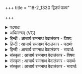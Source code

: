 +++
title = "18-2_1330 द्विउयं पञ्च"

+++
<details><summary>पदपाठः</summary>

द्विः꣢। यम्। प꣡ञ्च꣢꣯। स्व꣡य꣢꣯शसम्। स्व। य꣣शसम्। स꣡खा꣢꣯यः। स। खा꣣यः। अ꣡द्रि꣢सꣳहतम्। अ꣡द्रि꣢꣯। स꣣ꣳहतम्। प्रिय꣣म्। इ꣡न्द्र꣢꣯स्य। का꣡म्य꣢꣯म्। प्र꣣स्नाप꣡य꣢न्ते। प्र꣣। स्नाप꣡य꣢न्ते। ऊ꣣र्म꣡यः꣢। १३३०।
</details>

<details><summary>अधिमन्त्रम् (VC)</summary>

- पवमानः सोमः
- अम्बरीषो वार्षागिर ऋजिश्वा भारद्वाजश्च
- अनुष्टुप्
- गान्धारः
</details>

<details><summary>हिन्दी : आचार्य रामनाथ वेदालंकार - विषयः</summary>

अगले मन्त्र में फिर गुरु-शिष्य का विषय है।
</details>

<details><summary>हिन्दी : आचार्य रामनाथ वेदालंकार - पदार्थः</summary>

पदार्थान्वय -  (स्वयशसम्) अपनी कीर्ति से युक्त, (अद्रिसंहतम्) पर्वत के समान दृढ अङ्गोंवाले, (इन्द्रस्य प्रियम्) कुलपति आचार्य के प्रिय, (काम्यम्) अन्यों से भी चाहे जानेवाले (यम्) जिस विद्यार्थी को (द्विः पञ्च) दो पंजे अर्थात् दस (सखायः) सहयोगी विद्वान् गुरु लोग (ऊर्मयः) जल की तरङ्गों के समान होकर (प्र स्नापयन्ते) ज्ञान-नदी में स्नान कराते हैं, वह प्रशस्त होता है ॥२॥ यहाँ ‘ऊर्मयः’ में लुप्तोपमालङ्कार है ॥२॥
</details>

<details><summary>हिन्दी : आचार्य रामनाथ वेदालंकार - भावार्थः</summary>

भावार्थ -  चार वेद और छह वेदाङ्ग ये दस विद्याएँ हैं। प्रत्येक विद्या के लिए एक-एक गुरु हो तो दस गुरु हो जाते हैं। वेदाङ्गों में शिक्षा,कल्प,व्याकरण,निरुक्त,छन्द और ज्योतिष ये छह विद्याएँ ग्रहण करनी चाहिएँ,उनके प्रतिपादक वर्तमान ग्रन्थ नहीं,क्योंकि मनुष्यप्रणीत उन उत्तरवर्ती ग्रन्थों का सङ्केत वेदों में नहीं हो सकता ॥२॥
</details>

<details><summary>संस्कृत : आचार्य रामनाथ वेदालंकार - विषयः</summary>

अथ पुनर्गुरुशिष्यविषयमाह।
</details>

<details><summary>संस्कृत : आचार्य रामनाथ वेदालंकार - पदार्थः</summary>

पदार्थान्वय -  (स्वयशसम्) स्वकीयकीर्तिम्, (अद्रिसंहतम्) पर्वतवद् दृढाङ्गम्, (इन्द्रस्य प्रियम्) कुलपतेः वत्सलम्, (काम्यम्) अन्येषामपि अभिलषणीयम् (यम्) यं विद्यार्थिनम् (द्विः पञ्च) द्विवारं पञ्च, दशेत्यर्थः (सखायः) सहयोगिनो विद्वांसो गुरवः (ऊर्मयः) जलतरङ्गा इव भूत्वा (प्रस्नापयन्ते) ज्ञाननद्यां स्नानं कारयन्ति, स प्रशस्यो भवतीति वाक्यपूर्तिर्विधेया ॥२॥ ऊर्मय इवेति लुप्तोपमालङ्कारः ॥२॥
</details>

<details><summary>संस्कृत : आचार्य रामनाथ वेदालंकार - भावार्थः</summary>

भावार्थ -  चत्वारो वेदाः षड्वेदाङ्गानि चेति दश विद्याः। उपवेदा उपाङ्गानि चात्रैवान्तर्भवन्ति। प्रतिविद्यमेकैको गुरुरिति दश गुरवो भवन्ति। वेदाङ्गैश्च शिक्षा कल्पो व्याकरणं निरुक्तं छन्दो ज्योतिषमिति षड् मूलविद्या ग्राह्या न तु तत्तत्प्रतिपादका वर्तमानग्रन्थाः,उत्तरवर्तिनां तेषां मनुष्यप्रणीतानां ग्रन्थानां वेदे सङ्केतासम्भवात् ॥२॥
</details>